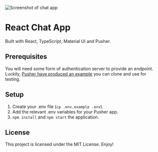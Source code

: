 ![Screenshot of chat app](https://github.com/tomgiddings/react-chat/screenshot.png?raw=true)

# React Chat App

Built with React, TypeScript, Material UI and Pusher.

## Prerequisites
You will need some form of authentication server to provide an endpoint. Luckily, [Pusher have produced an example](https://github.com/pusher/pusher-channels-auth-example/) you can clone and use for testing.

## Setup
1. Create your .env file (`cp .env.example .env`).
2. Add the relevant .env variables for your Pusher app.
3. `npm install` and `npm start` the application.

## License

This project is licensed under the MIT License. Enjoy!
